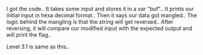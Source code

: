 I got the code.. It takes some input and stores it in a var "buf".. It prints our initial input in hexa decimal format.. Then it says our data got mangled.. The logic behind the mangling is that the string will get reversed.. After reversing, it will compare our modified input with the expected output and will print the flag..

Level 3.1 is same as this..